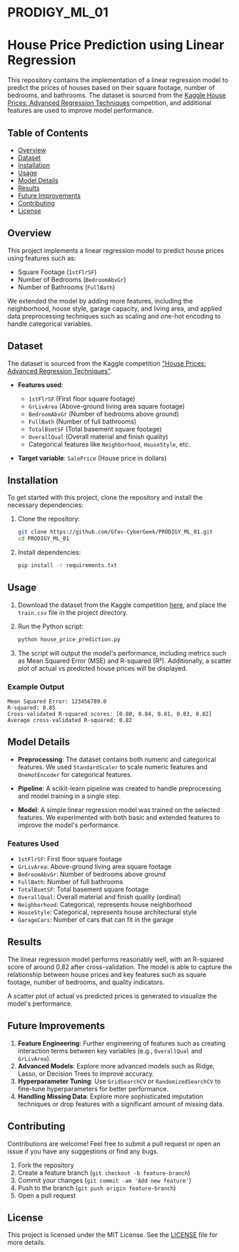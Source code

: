 # PRODIGY_ML_01

# House Price Prediction using Linear Regression

This repository contains the implementation of a linear regression model to predict the prices of houses based on their square footage, number of bedrooms, and bathrooms. The dataset is sourced from the [Kaggle House Prices: Advanced Regression Techniques](https://www.kaggle.com/c/house-prices-advanced-regression-techniques/data) competition, and additional features are used to improve model performance.

## Table of Contents

- [Overview](#overview)
- [Dataset](#dataset)
- [Installation](#installation)
- [Usage](#usage)
- [Model Details](#model-details)
- [Results](#results)
- [Future Improvements](#future-improvements)
- [Contributing](#contributing)
- [License](#license)

## Overview

This project implements a linear regression model to predict house prices using features such as:

- Square Footage (`1stFlrSF`)
- Number of Bedrooms (`BedroomAbvGr`)
- Number of Bathrooms (`FullBath`)

We extended the model by adding more features, including the neighborhood, house style, garage capacity, and living area, and applied data preprocessing techniques such as scaling and one-hot encoding to handle categorical variables.

## Dataset

The dataset is sourced from the Kaggle competition ["House Prices: Advanced Regression Techniques"](https://www.kaggle.com/c/house-prices-advanced-regression-techniques/data).

- **Features used**: 
  - `1stFlrSF` (First floor square footage)
  - `GrLivArea` (Above-ground living area square footage)
  - `BedroomAbvGr` (Number of bedrooms above ground)
  - `FullBath` (Number of full bathrooms)
  - `TotalBsmtSF` (Total basement square footage)
  - `OverallQual` (Overall material and finish quality)
  - Categorical features like `Neighborhood`, `HouseStyle`, etc.

- **Target variable**: `SalePrice` (House price in dollars)

## Installation

To get started with this project, clone the repository and install the necessary dependencies:

1. Clone the repository:
   ```bash
   git clone https://github.com/Gfav-CyberGeek/PRODIGY_ML_01.git
   cd PRODIGY_ML_01
   ```

2. Install dependencies:
   ```bash
   pip install -r requirements.txt
   ```

## Usage

1. Download the dataset from the Kaggle competition [here](https://www.kaggle.com/c/house-prices-advanced-regression-techniques/data), and place the `train.csv` file in the project directory.

2. Run the Python script:
   ```bash
   python house_price_prediction.py
   ```

3. The script will output the model's performance, including metrics such as Mean Squared Error (MSE) and R-squared (R²). Additionally, a scatter plot of actual vs predicted house prices will be displayed.

### Example Output

```
Mean Squared Error: 123456789.0
R-squared: 0.85
Cross-validated R-squared scores: [0.80, 0.84, 0.81, 0.83, 0.82]
Average cross-validated R-squared: 0.82
```

## Model Details

- **Preprocessing**: The dataset contains both numeric and categorical features. We used `StandardScaler` to scale numeric features and `OneHotEncoder` for categorical features.
  
- **Pipeline**: A scikit-learn pipeline was created to handle preprocessing and model training in a single step.

- **Model**: A simple linear regression model was trained on the selected features. We experimented with both basic and extended features to improve the model's performance.

### Features Used

- `1stFlrSF`: First floor square footage
- `GrLivArea`: Above-ground living area square footage
- `BedroomAbvGr`: Number of bedrooms above ground
- `FullBath`: Number of full bathrooms
- `TotalBsmtSF`: Total basement square footage
- `OverallQual`: Overall material and finish quality (ordinal)
- `Neighborhood`: Categorical, represents house neighborhood
- `HouseStyle`: Categorical, represents house architectural style
- `GarageCars`: Number of cars that can fit in the garage

## Results

The linear regression model performs reasonably well, with an R-squared score of around 0.82 after cross-validation. The model is able to capture the relationship between house prices and key features such as square footage, number of bedrooms, and quality indicators.

A scatter plot of actual vs predicted prices is generated to visualize the model's performance.

## Future Improvements

1. **Feature Engineering**: Further engineering of features such as creating interaction terms between key variables (e.g., `OverallQual` and `GrLivArea`).
2. **Advanced Models**: Explore more advanced models such as Ridge, Lasso, or Decision Trees to improve accuracy.
3. **Hyperparameter Tuning**: Use `GridSearchCV` or `RandomizedSearchCV` to fine-tune hyperparameters for better performance.
4. **Handling Missing Data**: Explore more sophisticated imputation techniques or drop features with a significant amount of missing data.

## Contributing

Contributions are welcome! Feel free to submit a pull request or open an issue if you have any suggestions or find any bugs.

1. Fork the repository
2. Create a feature branch (`git checkout -b feature-branch`)
3. Commit your changes (`git commit -am 'Add new feature'`)
4. Push to the branch (`git push origin feature-branch`)
5. Open a pull request

## License

This project is licensed under the MIT License. See the [LICENSE](LICENSE) file for more details.
